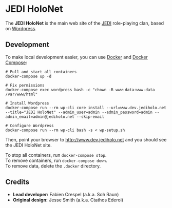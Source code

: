 # JEDI HoloNet

The **JEDI HoloNet** is the main web site of the [JEDI](https://www.jediholo.net) role-playing clan, based on [Wordpress](https://wordpress.org).

## Development

To make local development easier, you can use [Docker](https://docs.docker.com/engine/install/) and [Docker Compose](https://docs.docker.com/compose/install/):

```
# Pull and start all containers
docker-compose up -d

# Fix permissions
docker-compose exec wordpress bash -c "chown -R www-data:www-data /var/www/html"

# Install Wordpress
docker-compose run --rm wp-cli core install --url=www.dev.jediholo.net --title="JEDI HoloNet" --admin_user=admin --admin_password=admin --admin_email=admin@jediholo.net --skip-email

# Configure Wordpress
docker-compose run --rm wp-cli bash -s < wp-setup.sh
```

Then, point your browser to http://www.dev.jediholo.net and you should see the JEDI HoloNet site.

To stop all containers, run `docker-compose stop`. \
To remove containers, run `docker-compose down`. \
To remove data, delete the `.docker` directory.


## Credits

- **Lead developer:** Fabien Crespel (a.k.a. Soh Raun)
- **Original design:** Jesse Smith (a.k.a. Ctathos Ederoi)
